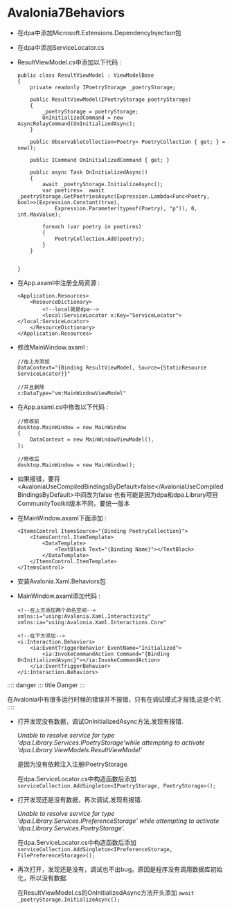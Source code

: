 # Avalonia7Behaviors

- 在dpa中添加Microsoft.Extensions.DependencyInjection包

- 在dpa中添加ServiceLocator.cs

- ResultViewModel.cs中添加以下代码 :

      public class ResultViewModel : ViewModelBase
      {
          private readonly IPoetryStorage _poetryStorage;

          public ResultViewModel(IPoetryStorage poetryStorage)
          {
              _poetryStorage = poetryStorage;
              OnInitializedCommand = new AsyncRelayCommand(OnInitializedAsync);
          }

          public ObservableCollection<Poetry> PoetryCollection { get; } = new();

          public ICommand OnInitializedCommand { get; }

          public async Task OnInitializedAsync()
          {
              await _poetryStorage.InitializeAsync();
              var poetires=  await _poetryStorage.GetPoetriesAsync(Expression.Lambda<Func<Poetry, bool>>(Expression.Constant(true),
                  Expression.Parameter(typeof(Poetry), "p")), 0, int.MaxValue);

              foreach (var poetry in poetires)
              {
                  PoetryCollection.Add(poetry);
              }
          }


      }

- 在App.axaml中注册全局资源 :

      <Application.Resources>
          <ResourceDictionary>
              <!--local就是dpa-->
              <local:ServiceLocator x:Key="ServiceLocator"></local:ServiceLocator>
          </ResourceDictionary>
      </Application.Resources>

- 修改MainWindow.axaml :

      //在上方添加
      DataContext="{Binding ResultViewModel, Source={StaticResource ServiceLocator}}"

      //并且删除
      x:DataType="vm:MainWindowViewModel"

- 在App.axaml.cs中修改以下代码 :

      //修改前
      desktop.MainWindow = new MainWindow
      {
          DataContext = new MainWindowViewModel(),
      };

      //修改后
      desktop.MainWindow = new MainWindow();

- 如果报错，要将\<AvaloniaUseCompiledBindingsByDefault\>false\</AvaloniaUseCompiledBindingsByDefault\>中间改为false
  也有可能是因为dpa和dpa.Library项目CommunityToolkit版本不同，要统一版本

- 在MainWindow.axaml下面添加 :

      <ItemsControl ItemsSource="{Binding PoetryCollection}">
          <ItemsControl.ItemTemplate>
              <DataTemplate>
                  <TextBlock Text="{Binding Name}"></TextBlock>
              </DataTemplate>
          </ItemsControl.ItemTemplate>
      </ItemsControl>

- 安装Avalonia.Xaml.Behaviors包

- MainWindow.axaml添加代码 :

      <!--在上方添加两个命名空间-->
      xmlns:i="using:Avalonia.Xaml.Interactivity"
      xmlns:ia="using:Avalonia.Xaml.Interactions.Core"

      <!--在下方添加-->
      <i:Interaction.Behaviors>
          <ia:EventTriggerBehavior EventName="Initialized">
              <ia:InvokeCommandAction Command="{Binding OnInitializedAsync}"></ia:InvokeCommandAction>
          </ia:EventTriggerBehavior>
      </i:Interaction.Behaviors>

:::: danger
::: title
Danger
:::

在Avalonia中有很多运行时候的错误并不报错，只有在调试模式才报错,这是个坑
::::

- 打开发现没有数据，调试OnInitializedAsync方法,发现有报错.

  *Unable to resolve service for type
  \'dpa.Library.Services.IPoetryStorage\'while attempting to activate
  \'dpa.Library.ViewModels.ResultViewModel\'*

  是因为没有依赖注入注册IPoetryStorage.

  在dpa.ServiceLocator.cs中构造函数后添加
  `serviceCollection.AddSingleton<IPoetryStorage, PoetryStorage>();`

- 打开发现还是没有数据，再次调试,发现有报错.

  *Unable to resolve service for type
  \'dpa.Library.Services.IPreferenceStorage\' while attempting to
  activate \'dpa.Library.Services.PoetryStorage\'.*

  在dpa.ServiceLocator.cs中构造函数后添加
  `serviceCollection.AddSingleton<IPreferenceStorage, FilePreferenceStorage>();`

- 再次打开，发现还是没有，调试也不出bug。原因是程序没有调用数据库初始化，所以没有数据.

  在ResultViewModel.cs的OnInitializedAsync方法开头添加
  `await _poetryStorage.InitializeAsync();`
